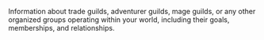 Information about trade guilds, adventurer guilds, mage guilds, or any other organized groups operating within your world, including their goals, memberships, and relationships.